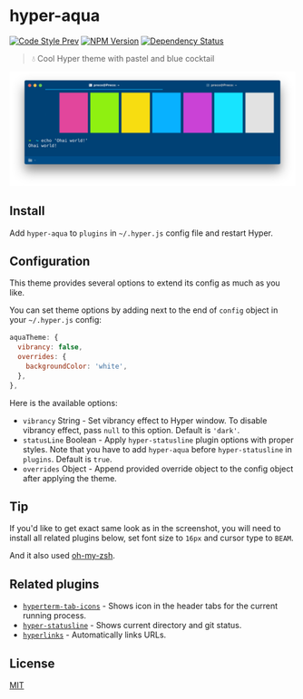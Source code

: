 # hyper-aqua

[![Code Style Prev](https://img.shields.io/badge/code%20style-prev-32c8fc.svg)](https://github.com/preco21/eslint-config-prev)
[![NPM Version](https://img.shields.io/npm/v/hyper-aqua.svg)](https://www.npmjs.com/package/hyper-aqua)
[![Dependency Status](https://dependencyci.com/github/preco21/hyper-aqua/badge)](https://dependencyci.com/github/preco21/hyper-aqua)

> :droplet: Cool Hyper theme with pastel and blue cocktail

![screenshot](media/screenshot.png)

## Install

Add `hyper-aqua` to `plugins` in `~/.hyper.js` config file and restart Hyper.

## Configuration

This theme provides several options to extend its config as much as you like.

You can set theme options by adding next to the end of `config` object in your `~/.hyper.js` config:

```javascript
aquaTheme: {
  vibrancy: false,
  overrides: {
    backgroundColor: 'white',
  },
},
```

Here is the available options:

* `vibrancy` String - Set vibrancy effect to Hyper window. To disable vibrancy effect, pass `null` to this option. Default is `'dark'`.
* `statusLine` Boolean - Apply `hyper-statusline` plugin options with proper styles. Note that you have to add `hyper-aqua` before `hyper-statusline` in `plugins`. Default is `true`.
* `overrides` Object - Append provided override object to the config object after applying the theme.

## Tip

If you'd like to get exact same look as in the screenshot, you will need to install all related plugins below, set font size to `16px` and cursor type to `BEAM`.

And it also used [oh-my-zsh](https://github.com/robbyrussell/oh-my-zsh).

## Related plugins

* [`hyperterm-tab-icons`](https://github.com/dfrankland/hyper-tab-icons) - Shows icon in the header tabs for the current running process.
* [`hyper-statusline`](https://github.com/henrikdahl/hyper-statusline) - Shows current directory and git status.
* [`hyperlinks`](https://github.com/zeit/hyperlinks) - Automatically links URLs.

## License

[MIT](https://preco.mit-license.org/)
